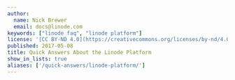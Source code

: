 ```yaml
---
author:
  name: Nick Brewer
  email: docs@linode.com
keywords: ["linode faq", "linode platform"]
license: '[CC BY-ND 4.0](https://creativecommons.org/licenses/by-nd/4.0)'
published: 2017-05-08
title: Quick Answers About the Linode Platform
show_in_lists: true
aliases: ['/quick-answers/linode-platform/']
---
```

